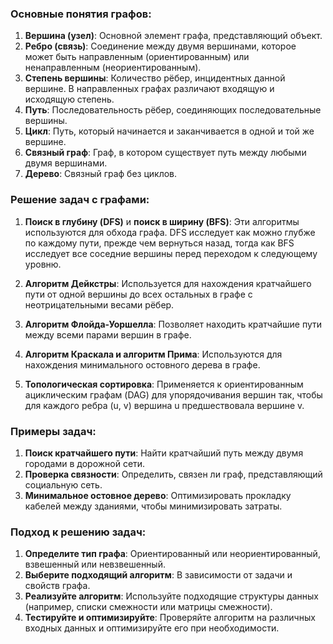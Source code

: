 ### Основные понятия графов:

1. **Вершина (узел)**: Основной элемент графа, представляющий объект.
2. **Ребро (связь)**: Соединение между двумя вершинами, которое может быть направленным (ориентированным) или ненаправленным (неориентированным).
3. **Степень вершины**: Количество рёбер, инцидентных данной вершине. В направленных графах различают входящую и исходящую степень.
4. **Путь**: Последовательность рёбер, соединяющих последовательные вершины.
5. **Цикл**: Путь, который начинается и заканчивается в одной и той же вершине.
6. **Связный граф**: Граф, в котором существует путь между любыми двумя вершинами.
7. **Дерево**: Связный граф без циклов.

### Решение задач с графами:

1. **Поиск в глубину (DFS)** и **поиск в ширину (BFS)**: Эти алгоритмы используются для обхода графа. DFS исследует как можно глубже по каждому пути, прежде чем вернуться назад, тогда как BFS исследует все соседние вершины перед переходом к следующему уровню.
    
2. **Алгоритм Дейкстры**: Используется для нахождения кратчайшего пути от одной вершины до всех остальных в графе с неотрицательными весами рёбер.
    
3. **Алгоритм Флойда-Уоршелла**: Позволяет находить кратчайшие пути между всеми парами вершин в графе.
    
4. **Алгоритм Краскала и алгоритм Прима**: Используются для нахождения минимального остовного дерева в графе.
    
5. **Топологическая сортировка**: Применяется к ориентированным ациклическим графам (DAG) для упорядочивания вершин так, чтобы для каждого ребра (u, v) вершина u предшествовала вершине v.
    

### Примеры задач:

1. **Поиск кратчайшего пути**: Найти кратчайший путь между двумя городами в дорожной сети.
2. **Проверка связности**: Определить, связен ли граф, представляющий социальную сеть.
3. **Минимальное остовное дерево**: Оптимизировать прокладку кабелей между зданиями, чтобы минимизировать затраты.

### Подход к решению задач:

1. **Определите тип графа**: Ориентированный или неориентированный, взвешенный или невзвешенный.
2. **Выберите подходящий алгоритм**: В зависимости от задачи и свойств графа.
3. **Реализуйте алгоритм**: Используйте подходящие структуры данных (например, списки смежности или матрицы смежности).
4. **Тестируйте и оптимизируйте**: Проверяйте алгоритм на различных входных данных и оптимизируйте его при необходимости.